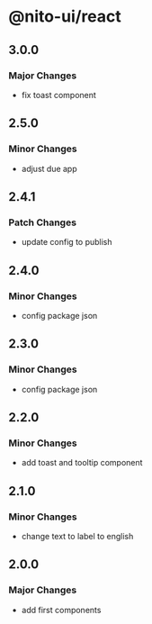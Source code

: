 # @nito-ui/react

## 3.0.0

### Major Changes

- fix toast component

## 2.5.0

### Minor Changes

- adjust due app

## 2.4.1

### Patch Changes

- update config to publish

## 2.4.0

### Minor Changes

- config package json

## 2.3.0

### Minor Changes

- config package json

## 2.2.0

### Minor Changes

- add toast and tooltip component

## 2.1.0

### Minor Changes

- change text to label to english

## 2.0.0

### Major Changes

- add first components
